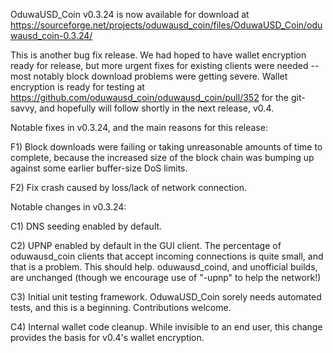 OduwaUSD_Coin v0.3.24 is now available for download at
https://sourceforge.net/projects/oduwausd_coin/files/OduwaUSD_Coin/oduwausd_coin-0.3.24/

This is another bug fix release.  We had hoped to have wallet encryption ready for release, but more urgent fixes for existing clients were needed -- most notably block download problems were getting severe.  Wallet encryption is ready for testing at https://github.com/oduwausd_coin/oduwausd_coin/pull/352 for the git-savvy, and hopefully will follow shortly in the next release, v0.4.

Notable fixes in v0.3.24, and the main reasons for this release:

F1) Block downloads were failing or taking unreasonable amounts of time to complete, because the increased size of the block chain was bumping up against some earlier buffer-size DoS limits.

F2) Fix crash caused by loss/lack of network connection.

Notable changes in v0.3.24:

C1) DNS seeding enabled by default.

C2) UPNP enabled by default in the GUI client.  The percentage of oduwausd_coin clients that accept incoming connections is quite small, and that is a problem.  This should help.  oduwausd_coind, and unofficial builds, are unchanged (though we encourage use of "-upnp" to help the network!)

C3) Initial unit testing framework.  OduwaUSD_Coin sorely needs automated tests, and this is a beginning.  Contributions welcome.

C4) Internal wallet code cleanup.  While invisible to an end user, this change provides the basis for v0.4's wallet encryption.
